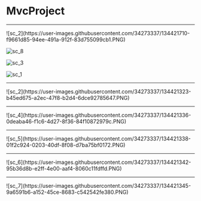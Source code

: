# MvcProject
<hr>
![sc_2](https://user-images.githubusercontent.com/34273337/134421710-f9661d85-94ee-491a-912f-83d755099cb1.PNG)

![sc_8](https://user-images.githubusercontent.com/34273337/134421292-850c3f24-9b54-4dca-99f2-ecbd63a104d0.PNG)

![sc_3](https://user-images.githubusercontent.com/34273337/134421302-829e9ca4-e4a4-40d4-8efd-56529254ad69.PNG)

![sc_1](https://user-images.githubusercontent.com/34273337/134421321-3464a3da-9546-4de2-97fe-6fb04e4e505b.PNG)
<hr>
![sc_2](https://user-images.githubusercontent.com/34273337/134421323-b45ed675-a2ec-47f8-b2d4-6dce92785647.PNG)
<hr>
![sc_4](https://user-images.githubusercontent.com/34273337/134421336-0deaba46-f1c6-4d27-8f36-84f10872979c.PNG)
<hr>
![sc_5](https://user-images.githubusercontent.com/34273337/134421338-01f2c924-0203-40df-8f08-d7ba75bf0172.PNG)
<hr>
![sc_6](https://user-images.githubusercontent.com/34273337/134421342-95b36d8b-e2ff-4e00-aaf4-8060c11fdffd.PNG)
<hr>
![sc_7](https://user-images.githubusercontent.com/34273337/134421345-9a6591b6-a152-45ce-8683-c542542fe380.PNG)

